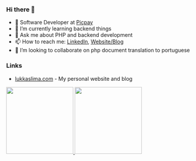 ### Hi there 👋

<!--
**lukkas-lukkas/lukkas-lukkas** is a ✨ _special_ ✨ repository because its `README.md` (this file) appears on your GitHub profile.

Here are some ideas to get you started:

- 🔭 I’m currently working on ...
- 🌱 I’m currently learning ...
- 👯 I’m looking to collaborate on ...
- 🤔 I’m looking for help with ...
- 💬 Ask me about ...
- 📫 How to reach me: ...
- 😄 Pronouns: ...
- ⚡ Fun fact: ...
-->
- 💼 Software Developer at [Picpay](https://picpay.com)
- 🌱 I’m currently learning backend things
- 💬 Ask me about PHP and backend development
- 📫 How to reach me: [LinkedIn](https://www.linkedin.com/in/lukkaslima/), [Website/Blog](https://lukkaslima.com)
- 👯 I’m looking to collaborate on php document translation to portuguese 

### Links

- [lukkaslima.com](https://lukkaslima.com) - My personal website and blog

<div>
    <a href="https://github.com/lukkas-lukkas">
        <img loading="lazy" height="180em" src="https://github-readme-stats.vercel.app/api/top-langs/?username=lukkas-lukkas&layout=compact&langs_count=7&theme=dark"/>
        <img loading="lazy" height="180em" src="https://github-readme-stats.vercel.app/api?username=lukkas-lukkas&show_icons=true&theme=dark&include_all_commits=true&count_private=true"/>
    </a>
</div>
